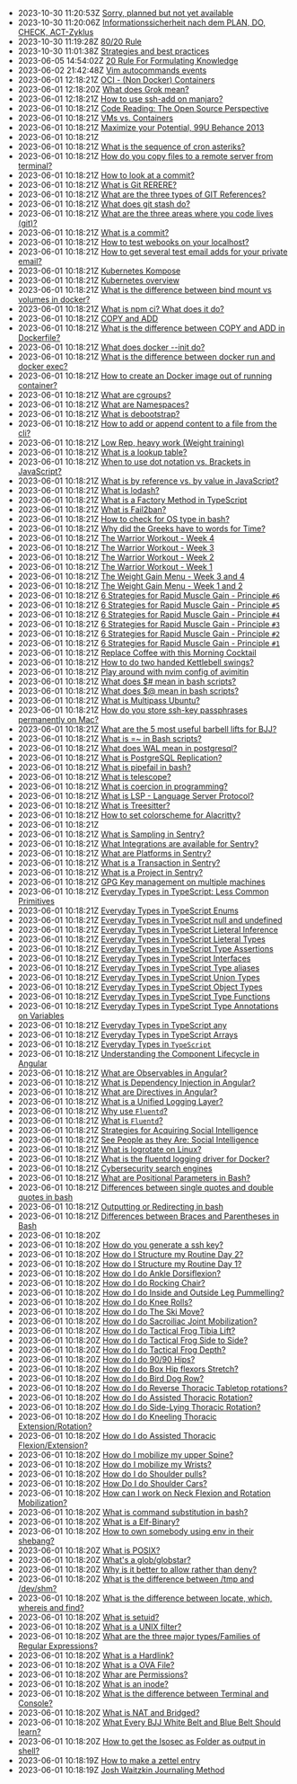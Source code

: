 * 2023-10-30 11:20:53Z [Sorry, planned but not yet available](../20221223102137)
* 2023-10-30 11:20:06Z [Informationssicherheit nach dem PLAN, DO, CHECK, ACT-Zyklus](../20221223102134)
* 2023-10-30 11:19:28Z [80/20 Rule](../20221223102133)
* 2023-10-30 11:01:38Z [Strategies and best practices](../20221223102136)
* 2023-06-05 14:54:02Z [20 Rule For Formulating Knowledge](../20221223102132)
* 2023-06-02 21:42:48Z [Vim autocommands events](../20221223102131)
* 2023-06-01 12:18:21Z [OCI - (Non Docker) Containers](../20221201052014)
* 2023-06-01 12:18:20Z [What does Grok mean?](../20221223102184)
* 2023-06-01 12:18:21Z [How to use ssh-add on manjaro?](../20220916183732)
* 2023-06-01 10:18:21Z [Code Reading: The Open Source Perspective](../20221223102130)
* 2023-06-01 10:18:21Z [VMs vs. Containers](../20221223102129)
* 2023-06-01 10:18:21Z [Maximize your Potential, 99U Behance 2013](../20221223102127)
* 2023-06-01 10:18:21Z [](../20221223102124)
* 2023-06-01 10:18:21Z [What is the sequence of cron asteriks?](../20221223102120)
* 2023-06-01 10:18:21Z [How do you copy files to a remote server from terminal?](../20221221100744)
* 2023-06-01 10:18:21Z [How to look at a commit?](../20221214113623)
* 2023-06-01 10:18:21Z [What is Git RERERE?](../20221214113238)
* 2023-06-01 10:18:21Z [What are the three types of GIT References?](../20221213030444)
* 2023-06-01 10:18:21Z [What does git stash do?](../20221213025153)
* 2023-06-01 10:18:21Z [What are the three areas where you code lives (git)?](../20221213023412)
* 2023-06-01 10:18:21Z [What is a commit?](../20221213022634)
* 2023-06-01 10:18:21Z [How to test webooks on your localhost?](../20221209060253)
* 2023-06-01 10:18:21Z [How to get several test email adds for your private email?](../20221208145117)
* 2023-06-01 10:18:21Z [Kubernetes Kompose](../20221201051818)
* 2023-06-01 10:18:21Z [Kubernetes overview](../20221201051401)
* 2023-06-01 10:18:21Z [What is the difference between bind mount vs volumes in docker?](../20221201051203)
* 2023-06-01 10:18:21Z [What is npm ci? What does it do?](../20221130001859)
* 2023-06-01 10:18:21Z [COPY and ADD](../20221130001718)
* 2023-06-01 10:18:21Z [What is the difference between COPY and ADD in Dockerfile?](../20221130001515)
* 2023-06-01 10:18:21Z [What does docker --init do?](../20221130001204)
* 2023-06-01 10:18:21Z [What is the difference between docker run and docker exec?](../20221130000011)
* 2023-06-01 10:18:21Z [How to create an Docker image out of running container?](../20221129235733)
* 2023-06-01 10:18:21Z [What are cgroups?](../20221129235556)
* 2023-06-01 10:18:21Z [What are Namespaces?](../20221129235309)
* 2023-06-01 10:18:21Z [What is debootstrap?](../20221129235005)
* 2023-06-01 10:18:21Z [How to add or append content to a file from the cli?](../20221125143108)
* 2023-06-01 10:18:21Z [Low Rep, heavy work (Weight training)](../20221125142633)
* 2023-06-01 10:18:21Z [What is a lookup table?](../20221116144552)
* 2023-06-01 10:18:21Z [When to use dot notation vs. Brackets in JavaScript?](../20221108173209)
* 2023-06-01 10:18:21Z [What is by reference vs. by value in JavaScript?](../20221107163314)
* 2023-06-01 10:18:21Z [What is lodash?](../20221031001620)
* 2023-06-01 10:18:21Z [What is a Factory Method in TypeScript](../20221021125409)
* 2023-06-01 10:18:21Z [What is Fail2ban?](../20221006005605)
* 2023-06-01 10:18:21Z [How to check for OS type in bash?](../20221005223339)
* 2023-06-01 10:18:21Z [Why did the Greeks have to words for Time?](../20221004014340)
* 2023-06-01 10:18:21Z [The Warrior Workout - Week 4](../20221001151005)
* 2023-06-01 10:18:21Z [The Warrior Workout - Week 3](../20221001145609)
* 2023-06-01 10:18:21Z [The Warrior Workout - Week 2](../20221001144943)
* 2023-06-01 10:18:21Z [The Warrior Workout - Week 1](../20221001135636)
* 2023-06-01 10:18:21Z [The Weight Gain Menu - Week 3 and 4](../20220930213841)
* 2023-06-01 10:18:21Z [The Weight Gain Menu - Week 1 and 2](../20220930212452)
* 2023-06-01 10:18:21Z [6 Strategies for Rapid Muscle Gain - Principle `#6`](../20220930210913)
* 2023-06-01 10:18:21Z [6 Strategies for Rapid Muscle Gain - Principle `#5`](../20220930205333)
* 2023-06-01 10:18:21Z [6 Strategies for Rapid Muscle Gain - Principle `#4`](../20220930204537)
* 2023-06-01 10:18:21Z [6 Strategies for Rapid Muscle Gain - Principle `#3`](../20220930204031)
* 2023-06-01 10:18:21Z [6 Strategies for Rapid Muscle Gain - Principle `#2`](../20220930203429)
* 2023-06-01 10:18:21Z [6 Strategies for Rapid Muscle Gain - Principle `#1`](../20220930202613)
* 2023-06-01 10:18:21Z [Replace Coffee with this Morning Cocktail](../20220926203450)
* 2023-06-01 10:18:21Z [How to do two handed Kettlebell swings?](../20220926201945)
* 2023-06-01 10:18:21Z [Play around with nvim config of avimitin](../20220926150042)
* 2023-06-01 10:18:21Z [What does $# mean in bash scripts?](../20220923120620)
* 2023-06-01 10:18:21Z [What does $@ mean in bash scripts?](../20220923120113)
* 2023-06-01 10:18:21Z [What is Multipass Ubuntu?](../20220922211623)
* 2023-06-01 10:18:21Z [How do you store ssh-key passphrases permanently on Mac?](../20220922153701)
* 2023-06-01 10:18:21Z [What are the 5 most useful barbell lifts for BJJ?](../20220922121759)
* 2023-06-01 10:18:21Z [What is =~ in Bash scripts?](../20220921130011)
* 2023-06-01 10:18:21Z [What does WAL mean in postgresql? ](../20220921094814)
* 2023-06-01 10:18:21Z [What is PostgreSQL Replication?](../20220921085941)
* 2023-06-01 10:18:21Z [What is pipefail in bash?](../20220920220535)
* 2023-06-01 10:18:21Z [What is telescope?](../20220919155706)
* 2023-06-01 10:18:21Z [What is coercion in programming?](../20220919080609)
* 2023-06-01 10:18:21Z [What is LSP - Language Server Protocol?](../20220917082947)
* 2023-06-01 10:18:21Z [What is Treesitter?](../20220917082010)
* 2023-06-01 10:18:21Z [How to set colorscheme for Alacritty?](../20220916182636)
* 2023-06-01 10:18:21Z [](../20220916172553)
* 2023-06-01 10:18:21Z [What is Sampling in Sentry?](../20220912125924)
* 2023-06-01 10:18:21Z [What Integrations are available for Sentry?](../20220912122910)
* 2023-06-01 10:18:21Z [What are Platforms in Sentry?](../20220912122306)
* 2023-06-01 10:18:21Z [What is a Transaction in Sentry?](../20220912121801)
* 2023-06-01 10:18:21Z [What is a Project in Sentry?](../20220912120918)
* 2023-06-01 10:18:21Z [GPG Key management on multiple machines](../20220912042043)
* 2023-06-01 10:18:21Z [Everyday Types in TypeScript: Less Common Primitives](../20220910072512)
* 2023-06-01 10:18:21Z [Everyday Types in TypeScript Enums](../20220910071212)
* 2023-06-01 10:18:21Z [Everyday Types in TypeScript null and undefined](../20220910055440)
* 2023-06-01 10:18:21Z [Everyday Types in TypeScript Lieteral Inference](../20220910052734)
* 2023-06-01 10:18:21Z [Everyday Types in TypeScript Lieteral Types](../20220910051413)
* 2023-06-01 10:18:21Z [Everyday Types in TypeScript Type Assertions](../20220910034255)
* 2023-06-01 10:18:21Z [Everyday Types in TypeScript Interfaces](../20220910033114)
* 2023-06-01 10:18:21Z [Everyday Types in TypeScript Type aliases](../20220909234940)
* 2023-06-01 10:18:21Z [Everyday Types in TypeScript Union Types](../20220909041138)
* 2023-06-01 10:18:21Z [Everyday Types in TypeScript Object Types](../20220909040122)
* 2023-06-01 10:18:21Z [Everyday Types in TypeScript Type Functions](../20220909031647)
* 2023-06-01 10:18:21Z [Everyday Types in TypeScript Type Annotations on Variables](../20220909031144)
* 2023-06-01 10:18:21Z [Everyday Types in TypeScript any](../20220909030721)
* 2023-06-01 10:18:21Z [Everyday Types in TypeScript Arrays](../20220909030424)
* 2023-06-01 10:18:21Z [Everyday Types in `TypeScript`](../20220909023815)
* 2023-06-01 10:18:21Z [Understanding the Component Lifecycle in Angular](../20220902164123)
* 2023-06-01 10:18:21Z [What are Observables in Angular?](../20220902162011)
* 2023-06-01 10:18:21Z [What is Dependency Injection in Angular?](../20220902154721)
* 2023-06-01 10:18:21Z [What are Directives in Angular?](../20220902152552)
* 2023-06-01 10:18:21Z [What is a Unified Logging Layer?](../20220902044518)
* 2023-06-01 10:18:21Z [Why use `Fluentd`?](../20220902043235)
* 2023-06-01 10:18:21Z [What is `Fluentd`?](../20220902041719)
* 2023-06-01 10:18:21Z [Strategies for Acquiring Social Intelligence](../20220901052008)
* 2023-06-01 10:18:21Z [See People as they Are: Social Intelligence](../20220901045302)
* 2023-06-01 10:18:21Z [What is logrotate on Linux?](../20220829234356)
* 2023-06-01 10:18:21Z [What is the fluentd logging driver for Docker? ](../20220829233531)
* 2023-06-01 10:18:21Z [Cybersecurity search engines](../20220829152306)
* 2023-06-01 10:18:21Z [What are Positional Parameters in Bash?](../20220828143938)
* 2023-06-01 10:18:21Z [Differences between single quotes and double quotes in bash](../20220825185326)
* 2023-06-01 10:18:21Z [Outputting or Redirecting in bash](../20220825183702)
* 2023-06-01 10:18:21Z [Differences between Braces and Parentheses in Bash](../20220825182037)
* 2023-06-01 10:18:20Z [](../20220824115412)
* 2023-06-01 10:18:20Z [How do you generate a ssh key?](../20221223102183)
* 2023-06-01 10:18:20Z [How do I Structure my Routine Day 2?](../20221223102182)
* 2023-06-01 10:18:20Z [How do I Structure my Routine Day 1?](../20221223102181)
* 2023-06-01 10:18:20Z [How do I do Ankle Dorsiflexion?](../20221223102180)
* 2023-06-01 10:18:20Z [How do I do Rocking Chair?](../20221223102179)
* 2023-06-01 10:18:20Z [How do I do Inside and Outside Leg Pummelling?](../20221223102178)
* 2023-06-01 10:18:20Z [How do I do Knee Rolls?](../20221223102177)
* 2023-06-01 10:18:20Z [How do I do The Ski Move?](../20221223102176)
* 2023-06-01 10:18:20Z [How do I do Sacroiliac Joint Mobilization?](../20221223102175)
* 2023-06-01 10:18:20Z [How do I do Tactical Frog Tibia Lift?](../20221223102174)
* 2023-06-01 10:18:20Z [How do I do Tactical Frog Side to Side?](../20221223102173)
* 2023-06-01 10:18:20Z [How do I do Tactical Frog Depth?](../20221223102172)
* 2023-06-01 10:18:20Z [How do I do 90/90 Hips?](../20221223102171)
* 2023-06-01 10:18:20Z [How do I do Box Hip flexors Stretch?](../20221223102170)
* 2023-06-01 10:18:20Z [How do I do Bird Dog Row?](../20221223102169)
* 2023-06-01 10:18:20Z [How do I do Reverse Thoracic Tabletop rotations?](../20221223102168)
* 2023-06-01 10:18:20Z [How do I do Assisted Thoracic Rotation?](../20221223102167)
* 2023-06-01 10:18:20Z [How do I do Side-Lying Thoracic Rotation?](../20221223102166)
* 2023-06-01 10:18:20Z [How do I do Kneeling Thoracic Extension/Rotation?](../20221223102165)
* 2023-06-01 10:18:20Z [How do I do Assisted Thoracic Flexion/Extension?](../20221223102164)
* 2023-06-01 10:18:20Z [How do I mobilize my upper Spine?](../20221223102163)
* 2023-06-01 10:18:20Z [How do I mobilize my Wrists?](../20221223102162)
* 2023-06-01 10:18:20Z [How do I do Shoulder pulls?](../20221223102161)
* 2023-06-01 10:18:20Z [How Do I do Shoulder Cars? ](../20221223102160)
* 2023-06-01 10:18:20Z [How can I work on Neck Flexion and Rotation Mobilization?](../20221223102159)
* 2023-06-01 10:18:20Z [What is command substitution in bash?](../20221223102158)
* 2023-06-01 10:18:20Z [What is a Elf-Binary?](../20221223102157)
* 2023-06-01 10:18:20Z [How to own somebody using env in their shebang?](../20221223102156)
* 2023-06-01 10:18:20Z [What is POSIX?](../20221223102155)
* 2023-06-01 10:18:20Z [What's a glob/globstar?](../20221223102154)
* 2023-06-01 10:18:20Z [Why is it better to allow rather than deny?](../20221223102153)
* 2023-06-01 10:18:20Z [What is the difference between /tmp and /dev/shm?](../20221223102152)
* 2023-06-01 10:18:20Z [What is the difference between locate, which, whereis and find?](../20221223102151)
* 2023-06-01 10:18:20Z [What is setuid?](../20221223102150)
* 2023-06-01 10:18:20Z [What is a UNIX filter?](../20221223102149)
* 2023-06-01 10:18:20Z [What are the three major types/Families of Regular Expressions?](../20221223102148)
* 2023-06-01 10:18:20Z [What is a Hardlink?](../20221223102147)
* 2023-06-01 10:18:20Z [What is a OVA File?](../20221223102146)
* 2023-06-01 10:18:20Z [Whar are Permissions?](../20221223102145)
* 2023-06-01 10:18:20Z [What is an inode?](../20221223102144)
* 2023-06-01 10:18:20Z [What is the difference between Terminal and Console?](../20221223102143)
* 2023-06-01 10:18:20Z [What is NAT and Bridged?](../20221223102142)
* 2023-06-01 10:18:20Z [What Every BJJ White Belt and Blue Belt Should learn?](../20221223102141)
* 2023-06-01 10:18:20Z [How to get the Isosec as Folder as output in shell?](../20221223102140)
* 2023-06-01 10:18:19Z [How to make a zettel entry](../20221223102139)
* 2023-06-01 10:18:19Z [Josh Waitzkin Journaling Method](../20221223102138)
